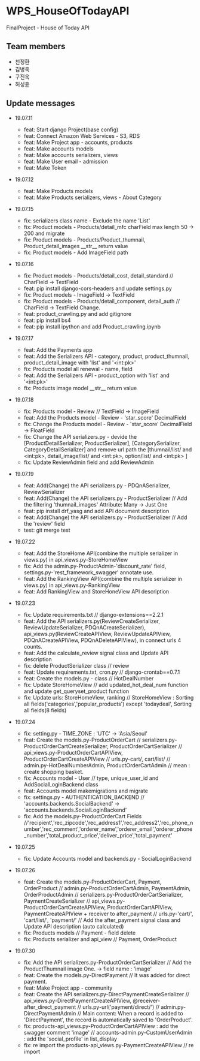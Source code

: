 # WPS_HouseOfTodayAPI

FinalProject - House of Today API

## Team members
- 천정환
- 김병욱
- 구진욱
- 허성윤

## Update messages

- 19.07.11
    - feat: Start django Project(base config)
    - feat: Connect Amazon Web Services - S3, RDS
    - feat: Make Project app - accounts, products
    - feat: Make accounts models
    - feat: Make accounts serializers, views
    - feat: Make User email - admission
    - feat: Make Token
    
- 19.07.12
    - feat: Make Products models
    - feat: Make Products serializers, views - About Category
    
- 19.07.15
    - fix: serializers class name - Exclude the name 'List'
    - fix: Product models - Products/detail_mfc charField max length 50 -> 200 and migrate
    - fix: Product models - Products/Product_thumnail, Product_detail_images \_\_str\_\_ return value
    - fix: Product models - Add ImageField path
    
- 19.07.16
    - fix: Product models - Products/detail_cost, detail_standard // CharField -> TextField
    - feat: pip install django-cors-headers and update settings.py
    - fix: Product models - ImageField -> TextField
    - fix: Product models - Products/detail_component, detail_auth // CharField -> TextField Change.
    - feat: product_crawling.py and add gitignore
    - feat: pip install bs4
    - feat: pip install ipython and add Product_crawling.ipynb

- 19.07.17
    - feat: Add the Payments app
    - feat: Add the Serializers API - category, product, product_thumnail, product_detail_image with 'list' and '\<int:pk\>'
    - fix: Products model all renewal - name, field
    - feat: Add the Serializers API - product_option with 'list' and '\<int:pk\>'
    - fix: Products image model \_\_str\_\_ return value
    
- 19.07.18
    - fix: Products model - Review // TextField -> ImageField
    - feat: Add the Products model - Review - 'star_score' DecimalField
    - fix: Change the Products model - Review - 'star_score' DecimalField -> FloatField
    - fix: Change the API serializers.py - devide the \[ProductDetailSerializer, ProductSerializer\], \[CategorySerializer, CategoryDetailSerializer\] and remove url path the \[thumnail/list/ and \<int:pk\>, detail_image/list/ and \<int:pk\>, option/list/ and \<int:pk\> \]
    - fix: Update ReviewAdmin field and add ReviewAdmin
   
- 19.07.19
    - feat: Add(Change) the API serializers.py - PDQnASerializer, ReviewSerializer
    - feat: Add(Change) the API serializers.py - ProductSerializer // Add the filtering 'thumnail_images' Attribute: Many -> Just One
    - feat: pip install drf_yasg and add API document description
    - feat: Add(Change) the API serializers.py - ProductSerializer // Add the 'review' field
    - test: git merge test
    
- 19.07.22    
    - feat: Add the StoreHome API(combine the multiple serializer in views.py) in api_views.py-StoreHomeView
    - fix: Add the admin.py-ProductAdmin-'discount_rate' field, settings.py-'rest_framework_swagger' annotate use.
    - feat: Add the RankingView API(combine the multiple serializer in views.py) in api_views.py-RankingView
    - feat: Add RankingView and StoreHoneView API description
    
- 19.07.23
    - fix: Update requirements.txt // django-extensions==2.2.1
    - feat: Add the API serializers.py(ReviewCreateSerializer, ReviewUpdateSerializer, PDQnACreateSerializer), api_views.py(ReviewCreateAPIView, ReviewUpdateAPIView, PDQnACreateAPIView, PDQnADeleteAPIView), in connect urls 4 counts.
    - feat: Add the calculate_review signal class and Update API description
    - fix: delete ProductSerializer class // review
    - feat: Update requirements.txt, cron.py // django-crontab==0.7.1
    - feat: Create the models.py - class // HotDealNumber
    - fix: Update StoreHomeView // add updated_hot_deal_num function and update get_queryset_product function
    - fix: Update urls: StoreHomeView, ranking // StoreHomeView : Sorting all fields('categories','popular_products') except 'todaydeal', Sorting all fields(8 fields)

- 19.07.24
    - fix: setting.py - TIME_ZONE : 'UTC' -> 'Asia/Seoul'
    - feat: Create the models.py-ProductOrderCart // serializers.py-ProductOrderCartCreateSerializer, ProductOrderCartSerializer // api_views.py-ProductOrderCartAPIView, ProductOrderCartCreateAPIView // urls.py-cart/, cart/list/ // admin.py-HotDealNumberAdmin, ProductOrderCartAdmin // mean : create shopping basket.
    - fix: Accounts model - User // type, unique_user_id and AddSocialLoginBackend class
    - feat: Accounts model makemigrations and migrate
    - fix: settings.py - AUTHENTICATION_BACKEND // 'accounts.backends.SocialBackend' -> 'accounts.backends.SocialLoginBackend'
    - fix: Add the models.py-ProductOrderCart Fields //'recipient','rec_zipcode','rec_address1','rec_address2','rec_phone_number','rec_comment','orderer_name','orderer_email','orderer_phone_number','total_product_price','deliver_price','total_payment'

- 19.07.25
    - fix: Update Accounts model and backends.py - SocialLoginBackend

- 19.07.26
    - feat: Create the models.py-ProductOrderCart, Payment, OrderProduct // admin.py-ProductOrderCartAdmin, PaymentAdmin, OrderProductAdmin // serializers.py-ProductOrderCartSerializer, PaymentCreateSerializer // api_views.py-ProductOrderCartCreateAPIView, ProductOrderCartAPIView, PaymentCreateAPIView + receiver to after_payment // urls.py-'cart/', 'cart/list/', 'payment/' // Add the after_payment signal class and Update API description (auto calculated)
    - fix: Products models // Payment - field delete
    - fix: Products serializer and api_view // Payment, OrderProduct
    
- 19.07.30
    - fix: Add the API serializers.py-ProductOrderCartSerializer // Add the ProductThumnail image One. -> field name : 'image'
    - feat: Create the models.py-DirectPayment // It was added for direct payment.
    - feat: Make Project app - community
    - feat: Create the API serializers.py-DirectPaymentCreateSerializer // api_views.py-DirectPaymentCreateAPIView, @receiver-after_direct_payment // urls.py-url('payment/direct/') // admin.py-DirectPaymentAdmin // Main content: When a record is added to 'DirectPayment', the record is automatically saved to 'OrderProduct'.
    - fix: products-api_views.py-ProductOrderCartAPIView : add the swagger comment 'image' // accounts-admin.py-CustomUserAdmin : add the 'social_profile' in list_display
    - fix: re import the products-api_views.py-PaymentCreateAPIView // re import    
